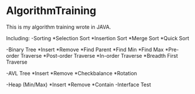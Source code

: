 AlgorithmTraining
=================
This is my algorithm training wrote in JAVA.

Including:
-Sorting
  *Selection Sort
  *Insertion Sort
  *Merge Sort
  *Quick Sort
  
-Binary Tree
  *Insert
  *Remove
  *Find Parent
  *Find Min
  *Find Max
  *Pre-order Traverse
  *Post-order Traverse
  *In-order Traverse
  *Breadth First Traverse
  
-AVL Tree
  *Insert
  *Remove
  *Checkbalance
  *Rotation
  
-Heap (Min/Max)
  *Insert
  *Remove
  *Contain
-Interface Test
